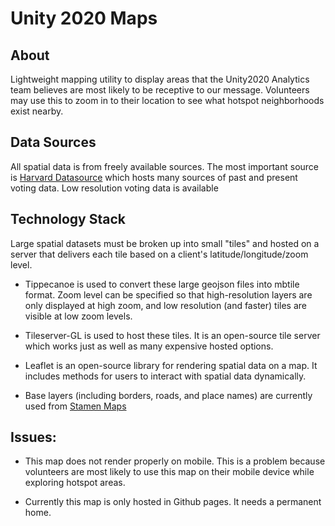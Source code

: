 # Unity 2020 Maps

## About
Lightweight mapping utility to display areas that the Unity2020 Analytics team believes are most likely to be receptive to our message. Volunteers may use this to zoom in to their location to see what hotspot neighborhoods exist nearby.

## Data Sources

All spatial data is from freely available sources. The most important source is [Harvard Datasource](https://dataverse.harvard.edu/) which hosts many sources of past and present voting data. Low resolution voting data is available 

## Technology Stack

Large spatial datasets must be broken up into small "tiles" and hosted on a server that delivers each tile based on a client's latitude/longitude/zoom level. 

- Tippecanoe is used to convert these large geojson files into mbtile format. Zoom level can be specified so that high-resolution layers are only displayed at high zoom, and low resolution (and faster) tiles are visible at low zoom levels.

- Tileserver-GL is used to host these tiles. It is an open-source tile server which works just as well as many expensive hosted options.

- Leaflet is an open-source library for rendering spatial data on a map. It includes methods for users to interact with spatial data dynamically.

- Base layers (including borders, roads, and place names) are currently used from [Stamen Maps](maps.stamen.com)


## Issues:

- This map does not render properly on mobile. This is a problem because volunteers are most likely to use this map on their mobile device while exploring hotspot areas.

- Currently this map is only hosted in Github pages. It needs a permanent home.

